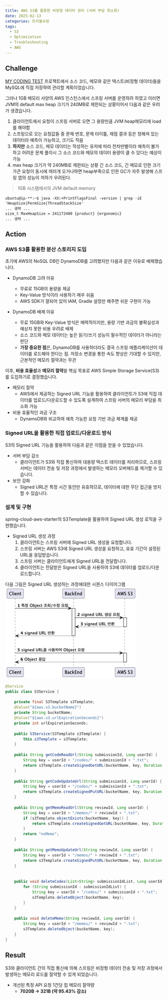 ```yaml
---
title: AWS S3를 활용한 비정형 데이터 관리 (서버 부담 최소화)
date: 2025-02-13
categories: 트러블슈팅
tags:
  - S3
  - Optimization
  - Troubleshooting
  - AWS
---
```

## Challenge
[MY CODING TEST](https://mycodingtest.com/) 프로젝트에서 소스 코드, 메모와 같은 텍스트(비정형 데이터)들을 MySQL에 직접 저장하여 관리할 계획이었습니다.

그러나 1GB 메모리 사양의 AWS 인스턴스에서 스프링 서버를 운영하려 하였고 이러면 JVM의 default max heap 크기가 240MB로 제한되는 상황이어서 다음과 같은 우려가 생겼습니다.

1. 클라이언트에서 요청이 스프링 서버로 오면 그 용량만큼 JVM heap메모리에 load를 해야함
2. 스프링으로 오는 요청값들 중 문제 번호, 문제 타이틀, 채점 결과 등은 정해져 있는 데이터라 예측이 가능하고, 크기도 작음
3. **하지만** 소스 코드, 메모 데이터는 작성하는 유저에 따라 천차만별이라 예측이 불가하고 어려운 문제 풀이시 그 소스 코드와 메모의 데이터 용량이 클 수 있다는 예상이 가능
4. max heap 크기가 약 240MB로 제한되는 상황 긴 소스 코드, 긴 메모로 인한 크기가큰 요청이 동시에 여러개 오거나하면 heap부족으로 인한 GC가 자주 발생해 스프링 앱의 성능이 저하가 우려된다.

> 1GB 시스템에서의 JVM default memory 
```shell
ubuntu@ip-**:~$ java -XX:+PrintFlagsFinal -version | grep -iE 'HeapSize|PermSize|ThreadStackSize'  
... 생략 ...
size_t MaxHeapSize = 241172480 {product} {ergonomic}  
... 생략 ...
```
## Action
### AWS S3를 활용한 분산 스토리지 도입

초기에 AWS의 NoSQL DB인 DynamoDB를 고려했지만 다음과 같은 이유로 배제했습니다.
 - DynamoDB 고려 이유
	- 무료로 15GB의 용량을 제공
	- Key-Value 방식이라 사용하기 매우 쉬움
	- AWS SDK가 잘되어 있어 IAM, Gradle 설정만 해주면 쉬운 구현이 가능

- DynamoDB 배제 이유
	- 무료 15GB와 Key-Value 방식은 매력적이지만, 용량 기반 과금의 불확실성과 예상치 못한 비용 우려로 배제
    - 소스 코드와 메모 데이터는 높은 읽기/쓰기 성능이 필수적인 데이터가 아니라는 판단
    - **가장 중요한 점**은, DynamoDB를 사용하더라도 결국 스프링 애플리케이션이 데이터를 로드해야 한다는 점. 저장소 변경을 통한 속도 향상은 기대할 수 있지만, 근본적인 메모리 절약과는 무관

이후, **비용 효율성**과 **메모리 절약**을 핵심 목표로 AWS Simple Storage Service(S3)를 도입하기로 결정했습니다.

- 메모리 절약
	- AWS에서 제공하는 Signed URL 기능을 활용하여 클라이언트가 S3에 직접 데이터를 업로드/다운로드할 수 있도록 설계하여 스프링 서버의 메모리 부담을 최소화 가능
- 비용 효율적인 과금 구조
	- DynamoDB와 비교하여 예측 가능한 요청 기반 과금 체계를 제공
### Signed URL을 활용한 직접 업로드/다운로드 방식
S3의 Signed URL 기능을 활용하여 다음과 같은 이점을 얻을 수 있었습니다.

- 서버 부담 감소
	- 클라이언트가 S3와 직접 통신하여 대용량 텍스트 데이터를 처리하므로, 스프링 서버는 데이터 전송 및 저장 과정에서 발생하는 메모리 오버헤드를 제거할 수 있습니다.
- 보안 강화 
	- Signed URL은 특정 시간 동안만 유효하므로, 데이터에 대한 무단 접근을 방지할 수 있습니다.
### 설계 및 구현
spring-cloud-aws-starter의 S3Template을 활용하여 Signed URL 생성 로직을 구현했습니다.
- Signed URL 생성 과정
	1. 클라이언트는 스프링 서버에 Signed URL 생성을 요청합니다.
	2. 스프링 서버는 AWS S3에 Signed URL 생성을 요청하고, 유효 기간이 설정된 URL을 응답받습니다.
	3. 스프링 서버는 클라이언트에게 Signed URL을 전달합니다.
	4. 클라이언트는 전달받은 Signed URL을 사용하여 S3에 데이터를 업로드/다운로드합니다.


다음 그림은 Signed URL 생성하는 과정에대한 시퀀스 다이어그램
![](Pasted%20image%2020250213195300.png#center)


```java S3Service.java
@Service  
public class S3Service {  
  
    private final S3Template s3Template;  
    @Value("${aws.s3.bucketName}")  
    private String bucketName;  
    @Value("${aws.s3.urlExpirationSeconds}")  
    private int urlExpirationSeconds;  
  
    public S3Service(S3Template s3Template) {  
        this.s3Template = s3Template;  
    }  
  
    public String getCodeReadUrl(String submissionId, Long userId) {  
        String key = userId + "/codes/" + submissionId + ".txt";  
        return s3Template.createSignedGetURL(bucketName, key, Duration.ofSeconds(urlExpirationSeconds)).toString();  
    }  
  
    public String getCodeUpdateUrl(String submissionId, Long userId) {  
        String key = userId + "/codes/" + submissionId + ".txt";  
        return s3Template.createSignedPutURL(bucketName, key, Duration.ofSeconds(urlExpirationSeconds)).toString();  
    }  
  
    public String getMemoReadUrl(String reviewId, Long userId) {  
        String key = userId + "/memos/" + reviewId + ".txt";  
        if (s3Template.objectExists(bucketName, key)) {  
            return s3Template.createSignedGetURL(bucketName, key, Duration.ofSeconds(urlExpirationSeconds)).toString();  
        }  
        return "noMemo";  
    }  
  
    public String getMemoUpdateUrl(String reviewId, Long userId) {  
        String key = userId + "/memos/" + reviewId + ".txt";  
        return s3Template.createSignedPutURL(bucketName, key, Duration.ofSeconds(urlExpirationSeconds)).toString();  
    }  
  
  
    public void deleteCodes(List<String> submissionIdList, Long userId) {  
        for (String submissionId : submissionIdList) {  
            String key = userId + "/codes/" + submissionId + ".txt";  
            s3Template.deleteObject(bucketName, key);  
        }  
    }  
  
    public void deleteMemo(String reviewId, Long userId) {  
        String key = userId + "/memos/" + reviewId + ".txt";  
        s3Template.deleteObject(bucketName, key);  
    }  
}
```
## Result
S3와 클라이언트 간의 직접 통신에 의해 스프링은 비정형 데이터 전송 및 저장 과정에서 발생하는 메모리 로드를 절약할 수 있게 되었습니다.
- 개선된 특정 API 요청 1건당 힙 메모리 절약량
	- **7020B -> 321B (약 95.43% 감소)**
